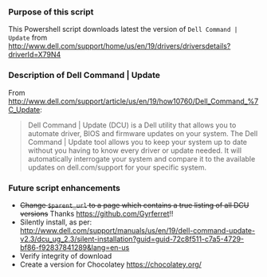 ### Purpose of this script

This Powershell script downloads latest the version of `Dell Command | Update` from http://www.dell.com/support/home/us/en/19/drivers/driversdetails?driverId=X79N4

### Description of Dell Command | Update

From http://www.dell.com/support/article/us/en/19/how10760/Dell_Command_%7C_Update:

> Dell Command | Update (DCU) is a Dell utility that allows you to automate driver, BIOS and firmware updates on your system. The Dell Command | Update tool allows you to keep your system up to date without you having to know every driver or update needed. It will automatically interrogate your system and compare it to the available updates on dell.com/support for your specific system.


### Future script enhancements

- ~~Change `$parent_url` to a page which contains a true listing of all DCU versions~~ Thanks https://github.com/Gyrferret!!
- Silently install, as per: http://www.dell.com/support/manuals/us/en/19/dell-command-update-v2.3/dcu_ug_2.3/silent-installation?guid=guid-72c8f511-c7a5-4729-bf86-f92837841289&lang=en-us
- Verify integrity of download
- Create a version for Chocolatey https://chocolatey.org/
